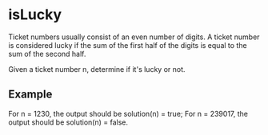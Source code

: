 # isLucky
Ticket numbers usually consist of an even number of digits. A ticket number is considered lucky if the sum of the first half of the digits is equal to the sum of the second half.

Given a ticket number n, determine if it's lucky or not.

## Example

For n = 1230, the output should be
solution(n) = true;
For n = 239017, the output should be
solution(n) = false.
